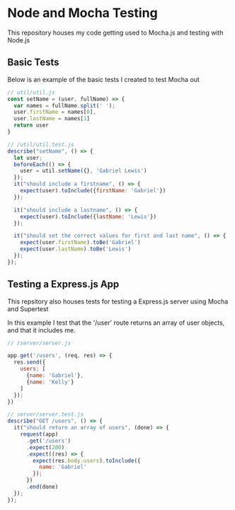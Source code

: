 # Node and Mocha Testing

This repository houses my code getting used to Mocha.js and testing with Node.js

## Basic Tests

Below is an example of the basic tests I created to test Mocha out

```javascript
// util/util.js
const setName = (user, fullName) => {
  var names = fullName.split(' ');
  user.firstName = names[0],
  user.lastName = names[1]
  return user
}

// /util/util.test.js
describe("setName", () => {
  let user;
  beforeEach(() => {
    user = util.setName({}, 'Gabriel Lewis')
  });
  it("should include a firstname", () => {
    expect(user).toInclude({firstName: 'Gabriel'})
  });

  it("should include a lastname", () => {
    expect(user).toInclude({lastName: 'Lewis'})
  });

  it("should set the correct values for first and last name", () => {
    expect(user.firstName).toBe('Gabriel')
    expect(user.lastName).toBe('Lewis')
  });
});
```

## Testing a Express.js App

This repsitory also houses tests for testing a Express.js server using Mocha and Supertest

In this example I test that the '/user' route returns an array of user objects, and that it includes me.

 ```javascript
 // /server/server.js

 app.get('/users', (req, res) => {
   res.send({
     users: [
       {name: 'Gabriel'},
       {name: 'Kelly'}
     ]
   });
 })

 // server/server.test.js
 describe("GET /users", () => {
   it("should return an array of users", (done) => {
     request(app)
       .get('/users')
       .expect(200)
       .expect((res) => {
         expect(res.body.users).toInclude({
           name: 'Gabriel'
         });
       })
       .end(done)
   });
 });
 ```
